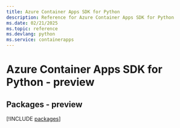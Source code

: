 ```yaml
---
title: Azure Container Apps SDK for Python
description: Reference for Azure Container Apps SDK for Python
ms.date: 02/21/2025
ms.topic: reference
ms.devlang: python
ms.service: containerapps
---
```

# Azure Container Apps SDK for Python - preview
## Packages - preview
[!INCLUDE [packages](container-apps-index.md)]